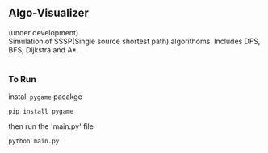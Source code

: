 ## Algo-Visualizer
(under development)<br>
Simulation of SSSP(Single source shortest path) algorithoms. Includes DFS, BFS, Dijkstra and A*.<br>
<br>
### To Run
install `pygame` pacakge
```
pip install pygame
```
then run the 'main.py' file
```
python main.py
```
